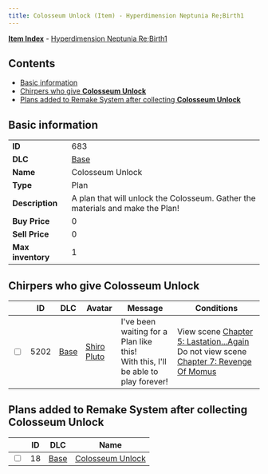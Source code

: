```yaml
---
title: Colosseum Unlock (Item) - Hyperdimension Neptunia Re;Birth1
---
```


[**Item Index**](/neptunia/rb1/item/index.html) - [Hyperdimension Neptunia Re;Birth1](/neptunia/rb1)

## Contents

- [Basic information](#basic-information)
- [Chirpers who give **Colosseum Unlock**](#chirpers-who-give-colosseum-unlock)
- [Plans added to Remake System after collecting **Colosseum Unlock**](#plans-added-to-remake-system-after-collecting-colosseum-unlock)
## Basic information

|   |   |
| -- | -- |
| **ID** | 683 |
| **DLC** | [Base](/neptunia/rb1/dlc/1-base.html) |
| **Name** | Colosseum Unlock |
| **Type** | Plan |
| **Description** | A plan that will unlock the Colosseum. Gather the materials and make the Plan! |
| **Buy Price** | 0 |
| **Sell Price** | 0 |
| **Max inventory** | 1 |


## Chirpers who give **Colosseum Unlock**

|    | ID | DLC | Avatar | Message | Conditions |
| -- | -- | --- | ------ | ------- | ---------- |
| <input type="checkbox" id="rb1-chirper-event-1-5202" class="trackbox" /> | 5202 | [Base](/neptunia/rb1/dlc/1-base.html) | [Shiro Pluto](/neptunia/rb1/undefined/1-254-shiro-pluto.html) | I've been waiting for a Plan like this!<br />With this, I'll be able to play forever! | View scene [Chapter 5: Lastation...Again](/neptunia/rb1/scene/1-501-chapter-5-lastation-again.html)<br />Do not view scene [Chapter 7: Revenge Of Momus](/neptunia/rb1/scene/1-727-chapter-7-revenge-of-momus.html) |


## Plans added to Remake System after collecting **Colosseum Unlock**

|    | ID | DLC | Name |
| -- | -- | --- | ---- |
| <input type="checkbox" id="rb1-remake-1-18" class="trackbox" /> | 18 | [Base](/neptunia/rb1/dlc/1-base.html) | [Colosseum Unlock](/neptunia/rb1/remake/1-18-colosseum-unlock.html) |
